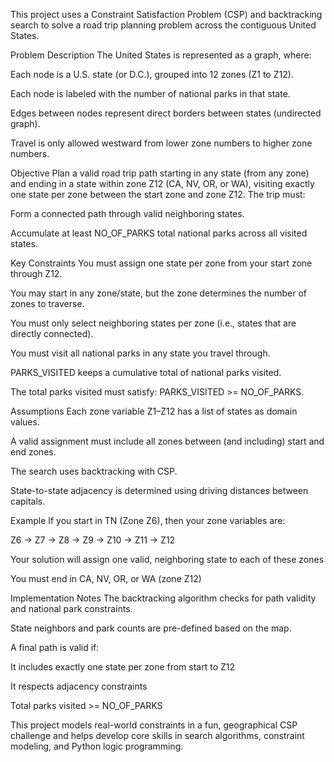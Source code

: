 This project uses a Constraint Satisfaction Problem (CSP) and backtracking search to solve a road trip planning problem across the contiguous United States.

Problem Description
The United States is represented as a graph, where:

Each node is a U.S. state (or D.C.), grouped into 12 zones (Z1 to Z12).

Each node is labeled with the number of national parks in that state.

Edges between nodes represent direct borders between states (undirected graph).

Travel is only allowed westward from lower zone numbers to higher zone numbers.

Objective
Plan a valid road trip path starting in any state (from any zone) and ending in a state within zone Z12 (CA, NV, OR, or WA), visiting exactly one state per zone between the start zone and zone Z12. The trip must:

Form a connected path through valid neighboring states.

Accumulate at least NO_OF_PARKS total national parks across all visited states.

Key Constraints
You must assign one state per zone from your start zone through Z12.

You may start in any zone/state, but the zone determines the number of zones to traverse.

You must only select neighboring states per zone (i.e., states that are directly connected).

You must visit all national parks in any state you travel through.

PARKS_VISITED keeps a cumulative total of national parks visited.

The total parks visited must satisfy: PARKS_VISITED >= NO_OF_PARKS.

Assumptions
Each zone variable Z1–Z12 has a list of states as domain values.

A valid assignment must include all zones between (and including) start and end zones.

The search uses backtracking with CSP.

State-to-state adjacency is determined using driving distances between capitals.

Example
If you start in TN (Zone Z6), then your zone variables are:

Z6 -> Z7 -> Z8 -> Z9 -> Z10 -> Z11 -> Z12

Your solution will assign one valid, neighboring state to each of these zones

You must end in CA, NV, OR, or WA (zone Z12)

Implementation Notes
The backtracking algorithm checks for path validity and national park constraints.

State neighbors and park counts are pre-defined based on the map.

A final path is valid if:

It includes exactly one state per zone from start to Z12

It respects adjacency constraints

Total parks visited >= NO_OF_PARKS

This project models real-world constraints in a fun, geographical CSP challenge and helps develop core skills in search algorithms, constraint modeling, and Python logic programming.

